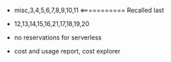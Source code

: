 - misc,3,4,5,6,7,8,9,10,11 <=========== Recalled last
- 12,13,14,15,16,21,17,18,19,20

- no reservations for serverless
- cost and usage report, cost explorer